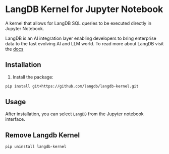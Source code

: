 # LangDB Kernel for Jupyter Notebook
A kernel that allows for LangDB SQL queries to be executed directly in Jupyter Notebook. 

LangDB is an AI integration layer enabling developers to bring enterprise data to the fast evolving AI and LLM world. To read more about LangDB visit the [docs](https://langdb.ai/docs/langdb/)

## Installation

1. Install the package:

```sh
pip install git+https://github.com/langdb/langdb-kernel.git
```

## Usage

After installation, you can select `LangDB` from the Jupyter notebook interface.

## Remove Langdb Kernel

```bash
pip uninstall langdb-kernel
```
